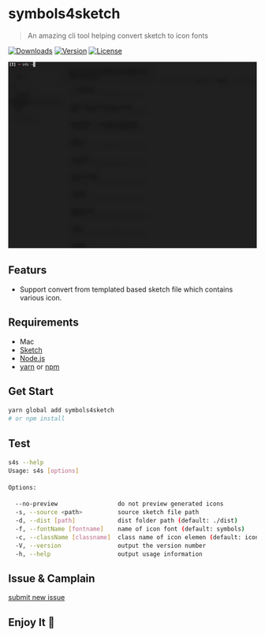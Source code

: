 # symbols4sketch

> An amazing cli tool helping convert sketch to icon fonts

<p align="start">
  <a href="https://npmcharts.com/compare/symbols4sketch?minimal=true"><img src="https://img.shields.io/npm/dm/symbols4sketch.svg" alt="Downloads"></a>
  <a href="https://www.npmjs.com/package/symbols4sketch"><img src="https://img.shields.io/npm/v/symbols4sketch.svg" alt="Version"></a>
  <a href="https://www.npmjs.com/package/symbols4sketch"><img src="https://img.shields.io/npm/l/symbols4sketch.svg" alt="License"></a>
  <br>
</p>

![demo](./demo.gif)

## Featurs

- Support convert from templated based sketch file which contains various icon.

## Requirements

- Mac
- [Sketch](https://www.sketchapp.com/)
- [Node.js](https://nodejs.org/)
- [yarn](https://yarnpkg.com/) or [npm](https://docs.npmjs.com/)

## Get Start

``` bash
yarn global add symbols4sketch
# or npm install
```

## Test

``` bash
s4s --help
Usage: s4s [options]

Options:

  --no-preview                 do not preview generated icons
  -s, --source <path>          source sketch file path
  -d, --dist [path]            dist folder path (default: ./dist)
  -f, --fontName [fontname]    name of icon font (default: symbols)
  -c, --className [classname]  class name of icon elemen (default: icon)
  -V, --version                output the version number
  -h, --help                   output usage information
```

## Issue & Camplain

[submit new issue](https://github.com/sjy/symbols4sketch/issues/new)

## Enjoy It 🎉

